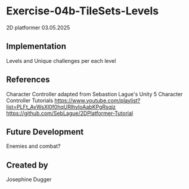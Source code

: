 # Exercise-04b-TileSets-Levels
2D platformer 03.05.2025
## Implementation

Levels and Unique challenges per each level

## References

Character Controller adapted from Sebastion Lague's Unity 5 Character Controller Tutorials
https://www.youtube.com/playlist?list=PLFt_AvWsXl0f0hqURlhyIoAabKPgRsqjz
https://github.com/SebLague/2DPlatformer-Tutorial

## Future Development
Enemies and combat?
## Created by
Josephine Dugger
